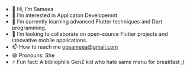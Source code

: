 - 👋 Hi, I’m Sameea
- 👀 I’m interested in Applicaton Developemnt 
- 🌱 I’m currently learning advanced Flutter techniques and Dart programming.
- 💞️ I’m looking to collaborate on open-source Flutter projects and innovative mobile applications.
- 📫 How to reach me [opsameea@gmail.com](mailto:your-email@gmail.com)
- 😄 Pronouns: She
- ⚡ Fun fact: A bibliophile GenZ kid who hate same menu for breakfast ;) 

<!---
Sameea-OP/Sameea-OP is a ✨ special ✨ repository because its `README.md` (this file) appears on your GitHub profile.
You can click the Preview link to take a look at your changes.
--->
